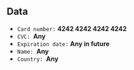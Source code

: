 ## Data
- `Card number:` **4242 4242 4242 4242**
- `CVC: `**Any**
- `Expiration date:` **Any in future**
- `Name: `**Any**
- `Country: `**Any**